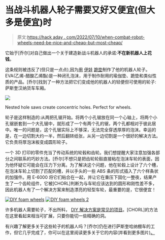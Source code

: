 # 当战斗机器人轮子需要又好又便宜(但大多是便宜)时

> 原文:[https://hack aday . com/2022/07/10/when-combat-robot-wheels-need-be-nice-and-cheap-but-most-cheap/](https://hackaday.com/2022/07/10/when-combat-robot-wheels-need-to-be-nice-and-cheap-but-mostly-cheap/)

它始于[乔尔]对自己做出一个关于建造新战斗机器人的承诺:**不在新机器人上花钱**。

这条规则被违反了(但只是一点点),因为[用](https://www.etotheipiplusone.net/?p=5382) [伊娃](https://www.etotheipiplusone.net/?p=5382) [跪垫](https://www.etotheipiplusone.net/?p=5382)制作了他的机器人轮子。EVA(乙烯-醋酸乙烯酯)是一种闭孔泡沫，用于制作耐用的瑜伽垫、跪垫和类似性质的产品。[乔尔]找到了一种方法把它们变成他的机器人的轻便但可使用的轮子:萨斯奎汉纳货车车厢。

[![](../Images/f2a67afc79e98e7b4c367b24f7b6e7c5.png)](https://hackaday.com/wp-content/uploads/2022/07/30vd_19-e1657413229583.jpg)

Nested hole saws create concentric holes. Perfect for wheels.

轮子是这样制造的:从两把孔锯开始。将两个小孔锯放在同一个心轴上，将两个小孔锯嵌套到一个大孔锯中，就形成了一个有两个孔的锯，两个孔都相对于彼此居中。唯一的问题是，这个孔锯实际上不够深，无法完全穿透厚厚的泡沫。幸运的是，在一边切割大约一半，然后翻转纸张，从另一边切割是一个很好的解决方法。它负责将厚泡沫板变成圆形轮子。

一个 3D 打印的零件充当了传动系统的轮毂和齿轮。我们想提醒大家注意加强各部分之间联系的巧妙方法。[乔尔]不想只是把齿轮轮毂直接粘在泡沫车轮的表面，因为他怀疑它可能会在压力下分离。为了解决这个问题，他在轮毂上设计了六个槽，在泡沫车轮上切割了匹配的槽，并以手头的一些 ABS 条的形式插入了六个样条状的加强件。用 E-6000 将它们粘合在一起，并让它在重压下固化一整夜，结果产生了一个齿轮组件，它被[CHORL]判断为与车轮应该达到的圆形和刚性差不多，因此机器人有了一个解决方案来制造漂亮的轻型车轮，最重要的是，它很便宜！

 [![DIY foam wheels](../Images/1708f05171837975c8bae74976a8f134.png "DIY foam wheels")](https://hackaday.com/2022/07/10/when-combat-robot-wheels-need-to-be-nice-and-cheap-but-mostly-cheap/diy-foam-wheels/)  [![DIY foam wheels 2](../Images/2d1e7bfec7562779f1d3786257152990.png "DIY foam wheels 2")](https://hackaday.com/2022/07/10/when-combat-robot-wheels-need-to-be-nice-and-cheap-but-mostly-cheap/diy-foam-wheels-2/) 

许多机器人需要轮子，不出所料， [DIY 解决方案是常见的项目](https://hackaday.com/2019/12/19/super-easy-small-robot-wheels/)。[CHORL]的方法在这里看起来相当可扩展，只要你能切一些精确的洞。

有兴趣了解更多关于这些轮子的机器人吗？[乔尔]仍在进行萨斯奎哈纳棚车的工作，但它几乎完成了，你可以在这里阅读更多关于它的内容(并看到更多图片)[。](https://www.etotheipiplusone.net/?p=5403)
